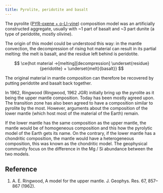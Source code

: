 ```yaml
---
title: Pyrolite, peridotite and basalt
---
```


The pyrolite ([PYR-oxene + o-LI-vine](https://en.wikipedia.org/wiki/Pyrolite)) composition model was an artificially constructed aggregate, usually with ~1 part of basalt and ~3 part dunite (a type of peridotite, mostly olivine).

The origin of this model could be understood this way: in the mantle convection, the decompression of rising hot material can result in its partial melting: the melt is basalt, and the residue left behind is peridotite.

$$ \ce{hot material ->[melting][decompression] \underset{residue}{peridotite} + \underset{melt}{basalt}} $$

The original material in mantle composition can therefore be recovered by putting peridotite and basalt back together.

In 1962, Ringwood (Ringwood, 1962 JGR) initially bring up the pyrolite as it being the upper mantle composition. Today has been mostly agreed upon. The transition zone has also been agreed to have a composition similar to pyrolite by the most. However, arguments about the composition of the lower mantle (which host most of the material of the Earth) remain.

If the lower mantle has the same composition as the upper mantle, the mantle would be of homogeneous composition and this how the pyrolytic model of the Earth gets its name. On the contrary, if the lower mantle has a chondritic composition, the mantle would have a heterogeneous composition, this was known as the chondritic model. The geophysical community focus on the difference in the Mg / Si abundance between the two models.

## Reference

1. A. E. Ringwood, A model for the upper mantle. J. Geophys. Res. 67, 857–867 (1962).